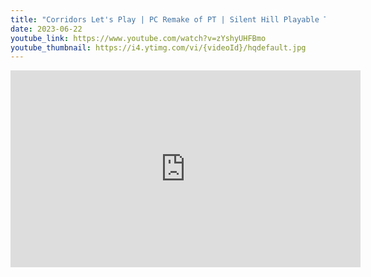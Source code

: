 ```yaml
---
title: "Corridors Let's Play | PC Remake of PT | Silent Hill Playable Teaser"
date: 2023-06-22
youtube_link: https://www.youtube.com/watch?v=zYshyUHFBmo
youtube_thumbnail: https://i4.ytimg.com/vi/{videoId}/hqdefault.jpg
---
```

<iframe width="560" height="315" src="https://www.youtube.com/embed/zYshyUHFBmo" title="Corridors Let's Play | PC Remake of PT | Silent Hill Playable Teaser" frameborder="0" allow="accelerometer; autoplay; clipboard-write; encrypted-media; gyroscope; picture-in-picture; web-share" allowfullscreen></iframe>
